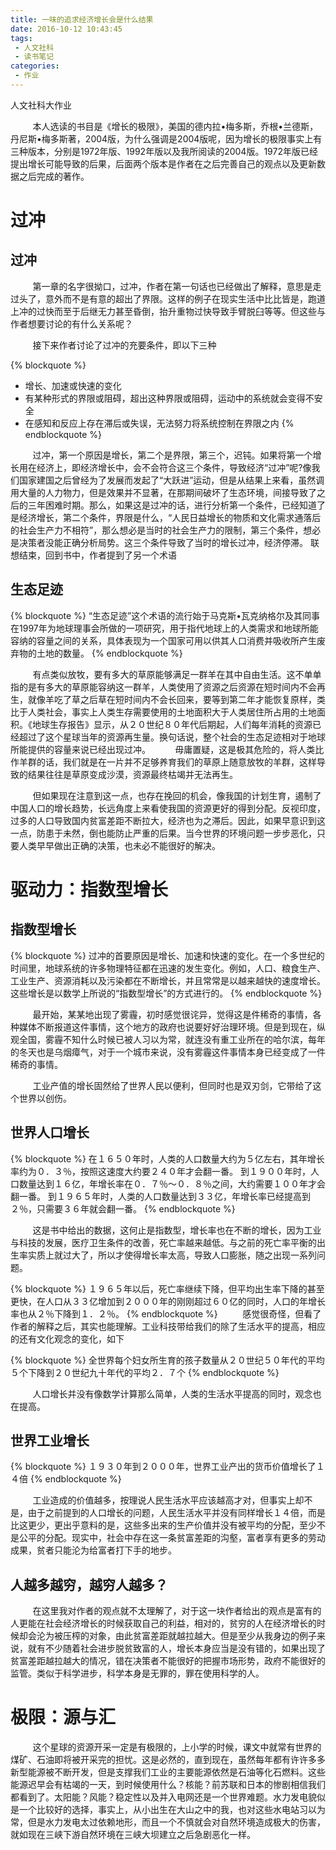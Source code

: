 ```yaml
---
title: 一味的追求经济增长会是什么结果
date: 2016-10-12 10:43:45
tags:
 - 人文社科
 - 读书笔记
categories:
 - 作业
---
```

人文社科大作业
<!-- more -->

&nbsp;&nbsp;&nbsp;&nbsp;&nbsp;&nbsp;&nbsp;&nbsp;&nbsp;本人选读的书目是《增长的极限》，美国的德内拉•梅多斯，乔根•兰德斯，丹尼斯•梅多斯著，2004版，为什么强调是2004版呢，因为增长的极限事实上有三种版本，分别是1972年版、1992年版以及我所阅读的2004版。1972年版已经提出增长可能导致的后果，后面两个版本是作者在之后完善自己的观点以及更新数据之后完成的著作。



# 过冲

## 过冲

&nbsp;&nbsp;&nbsp;&nbsp;&nbsp;&nbsp;&nbsp;&nbsp;&nbsp;第一章的名字很拗口，过冲，作者在第一句话也已经做出了解释，意思是走过头了，意外而不是有意的超出了界限。这样的例子在现实生活中比比皆是，跑道上冲的过快而至于后继无力甚至昏倒，抬升重物过快导致手臂脱臼等等。但这些与作者想要讨论的有什么关系呢？

&nbsp;&nbsp;&nbsp;&nbsp;&nbsp;&nbsp;&nbsp;&nbsp;&nbsp;接下来作者讨论了过冲的充要条件，即以下三种

{% blockquote %}
* 增长、加速或快速的变化
* 有某种形式的界限或阻碍，超出这种界限或阻碍，运动中的系统就会变得不安全
* 在感知和反应上存在滞后或失误，无法努力将系统控制在界限之内
{% endblockquote %}

&nbsp;&nbsp;&nbsp;&nbsp;&nbsp;&nbsp;&nbsp;&nbsp;&nbsp;过冲，第一个原因是增长，第二个是界限，第三个，迟钝。如果将第一个增长用在经济上，即经济增长中，会不会符合这三个条件，导致经济“过冲”呢?像我们国家建国之后曾经为了发展而发起了“大跃进”运动，但是从结果上来看，虽然调用大量的人力物力，但是效果并不显著，在那期间破坏了生态环境，间接导致了之后的三年困难时期。那么，如果这是过冲的话，进行分析第一个条件，已经知道了是经济增长，第二个条件，界限是什么，“人民日益增长的物质和文化需求通落后的社会生产力不相符”，那么想必是当时的社会生产力的限制，第三个条件，想必是决策者没能正确分析局势。这三个条件导致了当时的增长过冲，经济停滞。
联想结束，回到书中，作者提到了另一个术语

## 生态足迹

{% blockquote %}
“生态足迹”这个术语的流行始于马克斯•瓦克纳格尔及其同事在1997年为地球理事会所做的一项研究，用于指代地球上的人类需求和地球所能容纳的容量之间的关系，具体表现为一个国家可用以供其人口消费并吸收所产生废弃物的土地的数量。
{% endblockquote %}

&nbsp;&nbsp;&nbsp;&nbsp;&nbsp;&nbsp;&nbsp;&nbsp;&nbsp;有点类似放牧，要有多大的草原能够满足一群羊在其中自由生活。这不单单指的是有多大的草原能容纳这一群羊，人类使用了资源之后资源在短时间内不会再生，就像羊吃了草之后草在短时间内不会长回来，要等到第二年才能恢复原样，类比于人类社会，事实上人类生存需要使用的土地面积大于人类居住所占用的土地面积。《地球生存报告》显示，从２０世纪８０年代后期起，人们每年消耗的资源已经超过了这个星球当年的资源再生量。换句话说，整个社会的生态足迹相对于地球所能提供的容量来说已经出现过冲。
 &nbsp;&nbsp;&nbsp;&nbsp;&nbsp;&nbsp;&nbsp;&nbsp;&nbsp;毋庸置疑，这是极其危险的，将人类比作羊群的话，我们就是在一片并不足够养育我们的草原上随意放牧的羊群，这样导致的结果往往是草原变成沙漠，资源最终枯竭并无法再生。

&nbsp;&nbsp;&nbsp;&nbsp;&nbsp;&nbsp;&nbsp;&nbsp;&nbsp;但如果现在注意到这一点，也存在挽回的机会，像我国的计划生育，遏制了中国人口的增长趋势，长远角度上来看使我国的资源更好的得到分配。反视印度，过多的人口导致国内贫富差距不断拉大，经济也为之滞后。因此，如果早意识到这一点，防患于未然，倒也能防止严重的后果。当今世界的环境问题一步步恶化，只要人类早早做出正确的决策，也未必不能很好的解决。

# 驱动力：指数型增长

## 指数型增长

{% blockquote %}
过冲的首要原因是增长、加速和快速的变化。在一个多世纪的时间里，地球系统的许多物理特征都在迅速的发生变化。例如，人口、粮食生产、工业生产、资源消耗以及污染都在不断增长，并且常常是以越来越快的速度增长。这些增长是以数学上所说的“指数型增长”的方式进行的。
{% endblockquote %}

&nbsp;&nbsp;&nbsp;&nbsp;&nbsp;&nbsp;&nbsp;&nbsp;&nbsp;最开始，某某地出现了雾霾，初时感觉很诧异，觉得这是件稀奇的事情，各种媒体不断报道这件事情，这个地方的政府也说要好好治理环境。但是到现在，纵观全国，雾霾不知什么时候已被人习以为常，就连没有重工业所在的哈尔滨，每年的冬天也是乌烟瘴气，对于一个城市来说，没有雾霾这件事情本身已经变成了一件稀奇的事情。

&nbsp;&nbsp;&nbsp;&nbsp;&nbsp;&nbsp;&nbsp;&nbsp;&nbsp;工业产值的增长固然给了世界人民以便利，但同时也是双刃剑，它带给了这个世界以创伤。

## 世界人口增长

{% blockquote %}
在１６５０年时，人类的人口数量大约为５亿左右，其年增长率约为０．３％，按照这速度大约要２４０年才会翻一番。
到１９００年时，人口数量达到１６亿，年增长率在０．７％～０．８％之间，大约需要１００年才会翻一番。
到１９６５年时，人类的人口数量达到３３亿，年增长率已经提高到２％，只需要３６年就会翻一番。
{% endblockquote %}

&nbsp;&nbsp;&nbsp;&nbsp;&nbsp;&nbsp;&nbsp;&nbsp;&nbsp;这是书中给出的数据，这何止是指数型，增长率也在不断的增长，因为工业与科技的发展，医疗卫生条件的改善，死亡率越来越低。与之前的死亡率平衡的出生率实质上就过大了，所以才使得增长率太高，导致人口膨胀，随之出现一系列问题。

{% blockquote %}
１９６５年以后，死亡率继续下降，但平均出生率下降的甚至更快，在人口从３３亿增加到２０００年的刚刚超过６０亿的同时，人口的年增长率也从２％下降到１．２％。
{% endblockquote %}
&nbsp;&nbsp;&nbsp;&nbsp;&nbsp;&nbsp;&nbsp;&nbsp;&nbsp;感觉很奇怪，但看了作者的解释之后，其实也能理解。工业科技带给我们的除了生活水平的提高，相应的还有文化观念的变化，如下

{% blockquote %}
全世界每个妇女所生育的孩子数量从２０世纪５０年代的平均５个下降到２０世纪九十年代的平均２．７个
{% endblockquote %}

&nbsp;&nbsp;&nbsp;&nbsp;&nbsp;&nbsp;&nbsp;&nbsp;&nbsp;人口增长并没有像数学计算那么简单，人类的生活水平提高的同时，观念也在提高。

## 世界工业增长

{% blockquote %}
１９３０年到２０００年，世界工业产出的货币价值增长了１４倍
{% endblockquote %}

&nbsp;&nbsp;&nbsp;&nbsp;&nbsp;&nbsp;&nbsp;&nbsp;&nbsp;工业造成的价值越多，按理说人民生活水平应该越高才对，但事实上却不是，由于之前提到的人口增长的问题，人民生活水平并没有同样增长１４倍，而是比这更少，更出乎意料的是，这些多出来的生产价值并没有被平均的分配，至少不是公平的分配。现实中，社会中存在这一条贫富差距的沟壑，富者享有更多的劳动成果，贫者只能沦为给富者打下手的地步。

## 人越多越穷，越穷人越多？

&nbsp;&nbsp;&nbsp;&nbsp;&nbsp;&nbsp;&nbsp;&nbsp;&nbsp;在这里我对作者的观点就不太理解了，对于这一块作者给出的观点是富有的人更能在社会经济增长的时候获取自己的利益，相对的，贫穷的人在经济增长的时候却会沦为被压榨的对象，由此贫富差距就越拉越大。但是至少从我身边的例子来说，就有不少随着社会进步脱贫致富的人，增长本身应当是没有错的，如果出现了贫富差距越拉越大的情况，错在决策者不能很好的把握市场形势，政府不能很好的监管。类似于科学进步，科学本身是无罪的，罪在使用科学的人。

# 极限：源与汇

&nbsp;&nbsp;&nbsp;&nbsp;&nbsp;&nbsp;&nbsp;&nbsp;&nbsp;这个星球的资源开采一定是有极限的，上小学的时候，课文中就常有世界的煤矿、石油即将被开采完的担忧。这是必然的，直到现在，虽然每年都有许许多多新型能源被不断开发，但是支撑我们工业的主要能源依然是石油等化石燃料。这些能源迟早会有枯竭的一天，到时候使用什么？核能？前苏联和日本的惨剧相信我们都看到了。太阳能？风能？稳定性以及并入电网还是一个世界难题。水力发电貌似是一个比较好的选择，事实上，从小出生在大山之中的我，也对这些水电站习以为常，但是水力发电太过依赖地形，而且一个不慎就会对自然环境造成极大的伤害，就如现在三峡下游自然环境在三峡大坝建立之后急剧恶化一样。

&nbsp;&nbsp;&nbsp;&nbsp;&nbsp;&nbsp;&nbsp;&nbsp;&nbsp;
